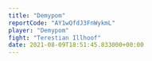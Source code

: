 ```yaml
---
title: "Demypom"
reportCode: "AY1wQfdJ3FnWykmL"
player: "Demypom"
fight: "Terestian Illhoof"
date: 2021-08-09T18:51:45.833000+00:00
---
```

